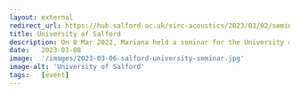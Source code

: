 ```yaml
---
layout: external
redirect_url: https://hub.salford.ac.uk/sirc-acoustics/2023/03/02/seminar-enhanced-audio-description-the-convergence-of-sound-design-and-accessibility/
title: University of Salford
description: On 8 Mar 2022, Mariana held a seminar for the University of Salford titled Enhanced Audio Description – The Convergence of Sound Design and Accessibility.
date:   2023-03-08
image:  '/images/2023-03-06-salford-university-seminar.jpg'
image-alt: 'University of Salford'
tags:   [event]
---
```


